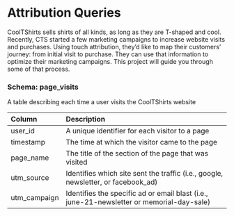 # Attribution Queries
CoolTShirts sells shirts of all kinds, as long as they are T-shaped and cool. Recently, CTS started a few marketing campaigns to increase website visits and purchases. Using touch attribution, they’d like to map their customers’ journey: from initial visit to purchase. They can use that information to optimize their marketing campaigns. This project will guide you through some of that process.

### Schema: page_visits
A table describing each time a user visits the CoolTShirts website

| Column | Description    |
| :----   | :---- |
| user_id | A unique identifier for each visitor to a page   |
| timestamp | The time at which the visitor came to the page   |
| page_name | The title of the section of the page that was visited   |
| utm_source | Identifies which site sent the traffic (i.e., google, newsletter, or facebook_ad)   |
| utm_campaign | Identifies the specific ad or email blast (i.e., june-21-newsletter or memorial-day-sale)   |


